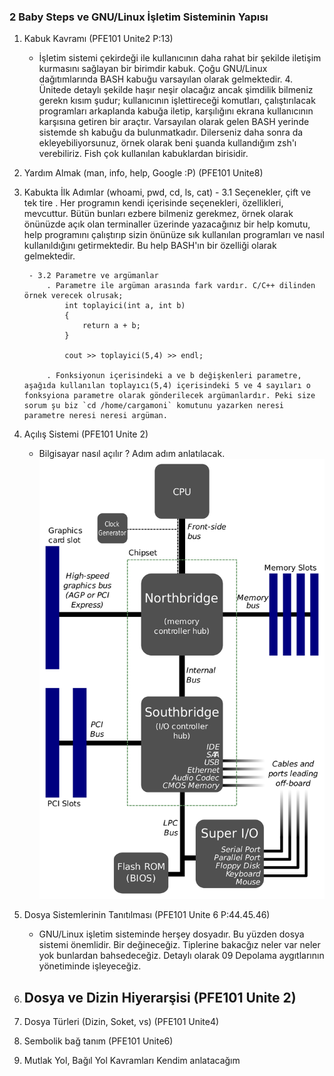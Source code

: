 ### 2 Baby Steps ve GNU/Linux İşletim Sisteminin Yapısı
1. Kabuk Kavramı                                                             (PFE101 Unite2 P:13)
    - İşletim sistemi çekirdeği ile kullanıcının daha rahat bir şekilde iletişim kurmasını sağlayan bir birimdir kabuk. Çoğu GNU/Linux dağıtımlarında BASH kabuğu varsayılan olarak gelmektedir. 4. Ünitede detaylı şekilde haşır neşir olacağız ancak şimdilik bilmeniz gerekn kısım şudur; kullanıcının işlettireceği komutları, çalıştırılacak programları arkaplanda kabuğa iletip, karşılığını ekrana kullanıcının karşısına getiren bir araçtır. Varsayılan olarak gelen BASH yerinde sistemde sh kabuğu da bulunmatkadır. Dilerseniz daha sonra da ekleyebiliyorsunuz, örnek olarak beni şuanda kullandığım zsh'ı verebiliriz. Fish çok kullanılan kabuklardan birisidir. 

2. Yardım Almak (man, info, help, Google :P)                                 (PFE101 Unite8)

3. Kabukta İlk Adımlar (whoami, pwd, cd, ls, cat)
        - 3.1 Seçenekler, çift ve tek tire
            . Her programın kendi içerisinde seçenekleri, özellikleri, mevcuttur. Bütün bunları ezbere bilmeniz gerekmez, örnek olarak önünüzde açık olan terminaller üzerinde yazacağınız bir help komutu, help programını çalıştırıp sizin önünüze sık kullanılan programları ve nasıl kullanıldığını getirmektedir. Bu help BASH'ın bir özelliği olarak gelmektedir.

        - 3.2 Parametre ve argümanlar
            . Parametre ile argüman arasında fark vardır. C/C++ dilinden örnek verecek olrusak;
                int toplayici(int a, int b)
                {
                    return a + b;
                }

                cout >> toplayici(5,4) >> endl;
            
            . Fonksiyonun içerisindeki a ve b değişkenleri parametre, aşağıda kullanılan toplayıcı(5,4) içerisindeki 5 ve 4 sayıları o fonksyiona parametre olarak gönderilecek argümanlardır. Peki size sorum şu biz `cd /home/cargamoni` komutunu yazarken neresi parametre neresi neresi argüman.


4. Açılış Sistemi                                                            (PFE101 Unite 2)
    - Bilgisayar nasıl açılır ? Adım adım anlatılacak.
![picture](resimler/02gnuSys-motherboard.png)

5. Dosya Sistemlerinin Tanıtılması                                           (PFE101 Unite 6 P:44.45.46)
    - GNU/Linux işletim sisteminde herşey dosyadır. Bu yüzden dosya sistemi önemlidir. Bir değineceğiz. Tiplerine bakacğız neler var neler yok bunlardan bahsedeceğiz. Detaylı olarak 09 Depolama aygıtlarının yönetiminde işleyeceğiz.

6. Dosya ve Dizin Hiyerarşisi                                                (PFE101 Unite 2)
    - 

7. Dosya Türleri (Dizin, Soket, vs)                                          (PFE101 Unite4)
8. Sembolik bağ tanım                                                           (PFE101 Unite6) 
9. Mutlak Yol, Bağıl Yol Kavramları                                          Kendim anlatacağım